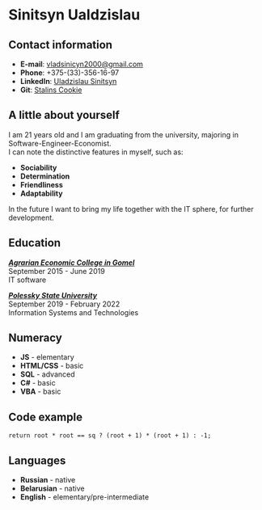# Sinitsyn Ualdzislau
## Contact information
* **E-mail**: vladsinicyn2000@gmail.com
* **Phone**: +375-(33)-356-16-97
* **LinkedIn**: [Uladzislau Sinitsyn](https://www.linkedin.com/in/uladzislau-sinitsyn-6bbbb6201/)
* **Git**: [Stalins Cookie](https://github.com/StalinsCookie)

## A little about yourself
I am 21 years old and I am graduating from the university, majoring in Software-Engineer-Economist.\
I can note the distinctive features in myself, such as:
* **Sociability**
* **Determination**
* **Friendliness**
* **Adaptability**

In the future I want to bring my life together with the IT sphere, for further development.
## Education
[**_Agrarian Economic College in Gomel_**](http://ggaek.by)\
September 2015 - June 2019\
IT software

[**_Polessky State University_**](https://www.polessu.by)\
September 2019 - February 2022\
Information Systems and Technologies
## Numeracy
* **JS** - elementary
* **HTML/CSS** - basic
* **SQL** - advanced
* **С#** - basic
* **VBA** - basic

## Code example
```
return root * root == sq ? (root + 1) * (root + 1) : -1;
```


## Languages
* **Russian** - native
* **Belarusian** - native
* **English** - elementary/pre-intermediate

